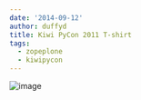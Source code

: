 ```yaml
---
date: '2014-09-12'
author: duffyd
title: Kiwi PyCon 2011 T-shirt
tags:
  - zopeplone
  - kiwipycon
---
```


![image](https://dm2301files.storage.live.com/y4m2fL75-eCxjswecGUB3o6Cp4HerD_At-_S6OqAxxCMN_mpiv-dD043zbj-tXAi5rlczHXgf_p3CjSErPrVHi6d5OIFjZ5rCpA_3gK6GvmrJ3_wsw5m-4S5FxCJIDIUEQQc_KS1u_DtH77VRn-GehltMRFiVLW1eGFBfYLegmfJs8y8f8Sc2eQgF1tqV9XrIaV?width=250&height=333&cropmode=none)
